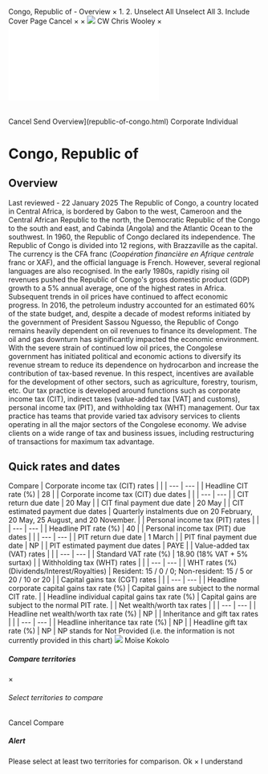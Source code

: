 Congo, Republic of - Overview
×
1.
2.
Unselect All
Unselect All
3.
Include Cover Page
Cancel
×
×
![](-/media/world-wide-tax-summaries/attachments/global---chris-wooley.ashx%3Frev=ac5e5f3223b34096b1afc2a6009c7320&revision=ac5e5f32-23b3-4096-b1af-c2a6009c7320&hash=859B7ADC84DC2CBEC9760E9E6EE7DE6D0A8BFCDF)
CW
Chris Wooley
×
![](republic-of-congo.html)
######
Cancel
Send
Overview](republic-of-congo.html)
Corporate
Individual
# Congo, Republic of
## Overview
Last reviewed - 22 January 2025
The Republic of Congo, a country located in Central Africa, is bordered by Gabon to the west, Cameroon and the Central African Republic to the north, the Democratic Republic of the Congo to the south and east, and Cabinda (Angola) and the Atlantic Ocean to the southwest. In 1960, the Republic of Congo declared its independence. The Republic of Congo is divided into 12 regions, with Brazzaville as the capital. The currency is the CFA franc (*Coopération financière en Afrique centrale* franc or XAF), and the official language is French. However, several regional languages are also recognised.
In the early 1980s, rapidly rising oil revenues pushed the Republic of Congo's gross domestic product (GDP) growth to a 5% annual average, one of the highest rates in Africa. Subsequent trends in oil prices have continued to affect economic progress.
In 2016, the petroleum industry accounted for an estimated 60% of the state budget, and, despite a decade of modest reforms initiated by the government of President Sassou Nguesso, the Republic of Congo remains heavily dependent on oil revenues to finance its development.
The oil and gas downturn has significantly impacted the economic environment. With the severe strain of continued low oil prices, the Congolese government has initiated political and economic actions to diversify its revenue stream to reduce its dependence on hydrocarbon and increase the contribution of tax-based revenue. In this respect, incentives are available for the development of other sectors, such as agriculture, forestry, tourism, etc.
Our tax practice is developed around functions such as corporate income tax (CIT), indirect taxes (value-added tax [VAT] and customs), personal income tax (PIT), and withholding tax (WHT) management. Our tax practice has teams that provide varied tax advisory services to clients operating in all the major sectors of the Congolese economy. We advise clients on a wide range of tax and business issues, including restructuring of transactions for maximum tax advantage.
## Quick rates and dates
Compare
| Corporate income tax (CIT) rates | |
| --- | --- |
| Headline CIT rate (%) | 28 |
| Corporate income tax (CIT) due dates | |
| --- | --- |
| CIT return due date | 20 May |
| CIT final payment due date | 20 May |
| CIT estimated payment due dates | Quarterly instalments due on 20 February, 20 May, 25 August, and 20 November. |
| Personal income tax (PIT) rates | |
| --- | --- |
| Headline PIT rate (%) | 40 |
| Personal income tax (PIT) due dates | |
| --- | --- |
| PIT return due date | 1 March |
| PIT final payment due date | NP |
| PIT estimated payment due dates | PAYE |
| Value-added tax (VAT) rates | |
| --- | --- |
| Standard VAT rate (%) | 18.90 (18% VAT + 5% surtax) |
| Withholding tax (WHT) rates | |
| --- | --- |
| WHT rates (%) (Dividends/Interest/Royalties) | Resident: 15 / 0 / 0;  Non-resident: 15 / 5 or 20 / 10 or 20 |
| Capital gains tax (CGT) rates | |
| --- | --- |
| Headline corporate capital gains tax rate (%) | Capital gains are subject to the normal CIT rate. |
| Headline individual capital gains tax rate (%) | Capital gains are subject to the normal PIT rate. |
| Net wealth/worth tax rates | |
| --- | --- |
| Headline net wealth/worth tax rate (%) | NP |
| Inheritance and gift tax rates | |
| --- | --- |
| Headline inheritance tax rate (%) | NP |
| Headline gift tax rate (%) | NP |
NP stands for Not Provided (i.e. the information is not currently provided in this chart)
![](-/media/world-wide-tax-summaries/attachments/congo-republic-of---moise-kokolo.ashx%3Frev=37f08685c80f405680ee1f22adc08ad6&revision=37f08685-c80f-4056-80ee-1f22adc08ad6&hash=51E57BEFFA834F4CA5A3EC2C73FF85272BE91924)
Moïse Kokolo
##### Compare territories
×
###### Select territories to compare
#####
Cancel
Compare
##### Alert
Please select at least two territories for comparison.
Ok
×
I understand